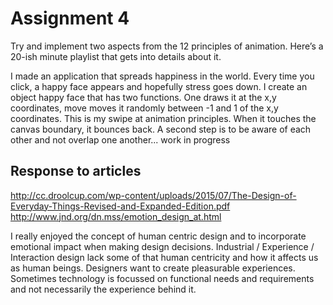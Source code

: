 # Assignment 4
Try and implement two aspects from the 12 principles of animation. Here’s a 20-ish minute playlist that gets into details about it.

I made an application that spreads happiness in the world. Every time you click, a happy face appears and hopefully stress goes down. I create an object happy face that has two functions. One draws it at the x,y coordinates, move moves it randomly between -1 and 1 of the x,y coordinates. This is my swipe at animation principles. When it touches the canvas boundary, it bounces back. A second step is to be aware of each other and not overlap one another... work in progress

## Response to articles
http://cc.droolcup.com/wp-content/uploads/2015/07/The-Design-of-Everyday-Things-Revised-and-Expanded-Edition.pdf
http://www.jnd.org/dn.mss/emotion_design_at.html

I really enjoyed the concept of human centric design and to incorporate emotional impact when making design decisions. Industrial / Experience / Interaction design lack some of that human centricity and how it affects us as human beings. Designers want to create pleasurable experiences. Sometimes technology is focussed on functional needs and requirements and not necessarily the experience behind it.